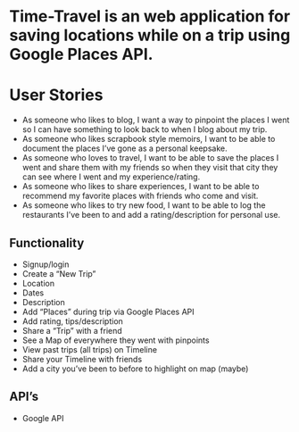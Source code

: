 # Time-Travel is an web application for saving locations while on a trip using Google Places API.

# User Stories
- As someone who likes to blog, I want a way to pinpoint the places I went so I can have something to look back to when I blog about my trip.
- As someone who likes scrapbook style memoirs, I want to be able to document the places I’ve gone as a personal keepsake.
- As someone who loves to travel, I want to be able to save the places I went and share them with my friends so when they visit that city they can see where I went and my experience/rating.
- As someone who likes to share experiences, I want to be able to recommend my favorite places with friends who come and visit.
- As someone who likes to try new food, I want to be able to log the restaurants I’ve been to and add a rating/description for personal use.


## Functionality
- Signup/login
- Create a “New Trip”
- Location
- Dates
- Description
- Add “Places” during trip via Google Places API
- Add rating, tips/description
- Share a “Trip” with a friend
- See a Map of everywhere they went with pinpoints
- View past trips (all trips) on Timeline
- Share your Timeline with friends
- Add a city you’ve been to before to highlight on map (maybe)
## API’s
- Google API

